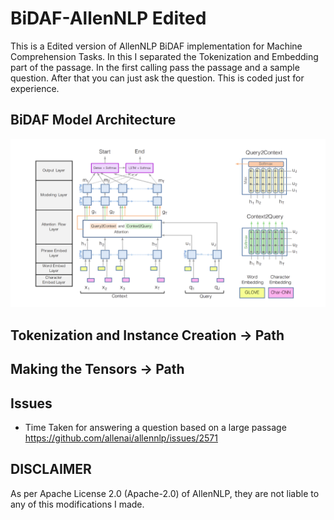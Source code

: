# BiDAF-AllenNLP Edited
This is a Edited version of AllenNLP BiDAF implementation for Machine Comprehension Tasks. In this I separated the Tokenization and Embedding part of the passage. In the first calling pass the passage and a sample question. After that you can just ask the question. This is coded just for experience.

## BiDAF Model Architecture
![BiDaF_Arch](https://github.com/PhantomGrin/bidaf-allen/blob/master/images/bidaf_architecture.png)

## Tokenization and Instance Creation -> Path

## Making the Tensors -> Path

## Issues

* Time Taken for answering a question based on a large passage
https://github.com/allenai/allennlp/issues/2571

<!-- 
```Changeable Thresholds:
emotion_weight = 0.6 	//values between 0 to 1
pose_weight = 0.4	//values between 0 to 1

emotion_marks = | emo_positive - total_sentiment | * emotion_weight
guesture_marks = gues_positive * pose_weight

overall_marks = emotion_marks + guesture_marks
``` -->

## DISCLAIMER
As per Apache License 2.0 (Apache-2.0) of AllenNLP, they are not liable to any of this modifications I made. 
